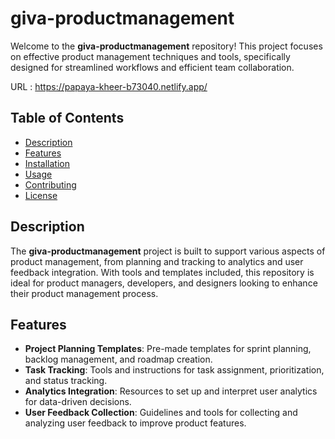 # giva-productmanagement

Welcome to the **giva-productmanagement** repository! This project focuses on effective product management techniques and tools, specifically designed for streamlined workflows and efficient team collaboration.

URL : https://papaya-kheer-b73040.netlify.app/

## Table of Contents
- [Description](#description)
- [Features](#features)
- [Installation](#installation)
- [Usage](#usage)
- [Contributing](#contributing)
- [License](#license)


## Description
The **giva-productmanagement** project is built to support various aspects of product management, from planning and tracking to analytics and user feedback integration. With tools and templates included, this repository is ideal for product managers, developers, and designers looking to enhance their product management process.

## Features
- **Project Planning Templates**: Pre-made templates for sprint planning, backlog management, and roadmap creation.
- **Task Tracking**: Tools and instructions for task assignment, prioritization, and status tracking.
- **Analytics Integration**: Resources to set up and interpret user analytics for data-driven decisions.
- **User Feedback Collection**: Guidelines and tools for collecting and analyzing user feedback to improve product features.

